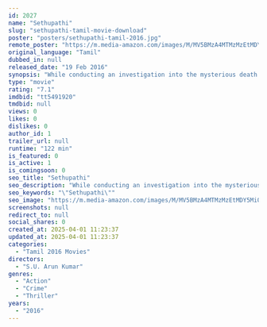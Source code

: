```yaml
---
id: 2027
name: "Sethupathi"
slug: "sethupathi-tamil-movie-download"
poster: "posters/sethupathi-tamil-2016.jpg"
remote_poster: "https://m.media-amazon.com/images/M/MV5BMzA4MTMzMzEtMDY5Mi00NTU0LWIyOGQtNmYxNzZmNWFmYWU3XkEyXkFqcGc@._V1_SX300.jpg"
original_language: "Tamil"
dubbed_in: null
released_date: "19 Feb 2016"
synopsis: "While conducting an investigation into the mysterious death of a fellow officer, a cop's own reputation is questioned when a suspect in his custody is shot."
type: "movie"
rating: "7.1"
imdbid: "tt5491920"
tmdbid: null
views: 0
likes: 0
dislikes: 0
author_id: 1
trailer_url: null
runtime: "122 min"
is_featured: 0
is_active: 1
is_comingsoon: 0
seo_title: "Sethupathi"
seo_description: "While conducting an investigation into the mysterious death of a fellow officer, a cop's own reputation is questioned when a suspect in his custody is shot."
seo_keywords: "\"Sethupathi\""
seo_image: "https://m.media-amazon.com/images/M/MV5BMzA4MTMzMzEtMDY5Mi00NTU0LWIyOGQtNmYxNzZmNWFmYWU3XkEyXkFqcGc@._V1_SX300.jpg"
screenshots: null
redirect_to: null
social_shares: 0
created_at: 2025-04-01 11:23:37
updated_at: 2025-04-01 11:23:37
categories:
  - "Tamil 2016 Movies"
directors:
  - "S.U. Arun Kumar"
genres:
  - "Action"
  - "Crime"
  - "Thriller"
years:
  - "2016"
---
```

